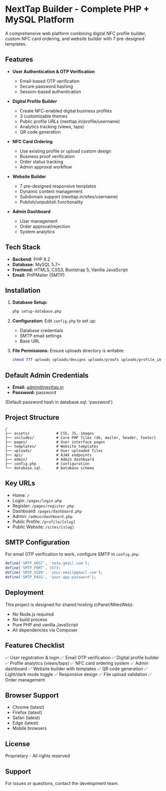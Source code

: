 # NextTap Builder - Complete PHP + MySQL Platform

A comprehensive web platform combining digital NFC profile builder, custom NFC card ordering, and website builder with 7 pre-designed templates.

## Features

- **User Authentication & OTP Verification**
  - Email-based OTP verification
  - Secure password hashing
  - Session-based authentication

- **Digital Profile Builder**
  - Create NFC-enabled digital business profiles
  - 3 customizable themes
  - Public profile URLs (nexttap.in/profile/username)
  - Analytics tracking (views, taps)
  - QR code generation

- **NFC Card Ordering**
  - Use existing profile or upload custom design
  - Business proof verification
  - Order status tracking
  - Admin approval workflow

- **Website Builder**
  - 7 pre-designed responsive templates
  - Dynamic content management
  - Subdomain support (nexttap.in/sites/username)
  - Publish/unpublish functionality

- **Admin Dashboard**
  - User management
  - Order approval/rejection
  - System analytics

## Tech Stack

- **Backend:** PHP 8.2
- **Database:** MySQL 5.7+
- **Frontend:** HTML5, CSS3, Bootstrap 5, Vanilla JavaScript
- **Email:** PHPMailer (SMTP)

## Installation

1. **Database Setup:**
   ```bash
   php setup-database.php
   ```

2. **Configuration:**
   Edit `config.php` to set up:
   - Database credentials
   - SMTP email settings
   - Base URL

3. **File Permissions:**
   Ensure uploads directory is writable:
   ```bash
   chmod 777 uploads uploads/designs uploads/proofs uploads/profile_images uploads/website_assets
   ```

## Default Admin Credentials

- **Email:** admin@nexttap.in
- **Password:** password

(Default password hash in database.sql: 'password')

## Project Structure

```
/
├── assets/            # CSS, JS, images
├── includes/          # Core PHP files (db, mailer, header, footer)
├── pages/             # User interface pages
├── templates/         # Website templates
├── uploads/           # User uploaded files
├── api/               # AJAX endpoints
├── admin/             # Admin dashboard
├── config.php         # Configuration
└── database.sql       # Database schema
```

## Key URLs

- Home: `/`
- Login: `/pages/login.php`
- Register: `/pages/register.php`
- Dashboard: `/pages/dashboard.php`
- Admin: `/admin/dashboard.php`
- Public Profile: `/profile/[slug]`
- Public Website: `/sites/[slug]`

## SMTP Configuration

For email OTP verification to work, configure SMTP in `config.php`:

```php
define('SMTP_HOST', 'smtp.gmail.com');
define('SMTP_PORT', 587);
define('SMTP_USER', 'your-email@gmail.com');
define('SMTP_PASS', 'your-app-password');
```

## Deployment

This project is designed for shared hosting (cPanel/MilesWeb):
- No Node.js required
- No build process
- Pure PHP and vanilla JavaScript
- All dependencies via Composer

## Features Checklist

✅ User registration & login
✅ Email OTP verification
✅ Digital profile builder
✅ Profile analytics (views/taps)
✅ NFC card ordering system
✅ Admin dashboard
✅ Website builder with templates
✅ QR code generation
✅ Light/dark mode toggle
✅ Responsive design
✅ File upload validation
✅ Order management

## Browser Support

- Chrome (latest)
- Firefox (latest)
- Safari (latest)
- Edge (latest)
- Mobile browsers

## License

Proprietary - All rights reserved

## Support

For issues or questions, contact the development team.
